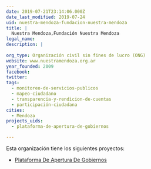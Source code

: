 ```yaml
---
date: 2019-07-21T23:14:06.000Z
date_last_modified: 2019-07-24
uid: nuestra-mendoza-fundacion-nuestra-mendoza
title: |
  Nuestra Mendoza,Fundación Nuestra Mendoza
legal_name: 
description: |
  
org_type: Organización civil sin fines de lucro (ONG)
website: www.nuestramendoza.org.ar
year_founded: 2009
facebook: 
twitter: 
tags:
  - monitoreo-de-servicios-publicos
  - mapeo-ciudadano
  - transparencia-y-rendicion-de-cuentas
  - participación-ciudadana
cities: 
  - Mendoza
projects_uids:
  - plataforma-de-apertura-de-gobiernos

---
```


Esta organización tiene los siguientes proyectos:

- [Plataforma De Apertura De Gobiernos](/proyectos/plataforma-de-apertura-de-gobiernos)

